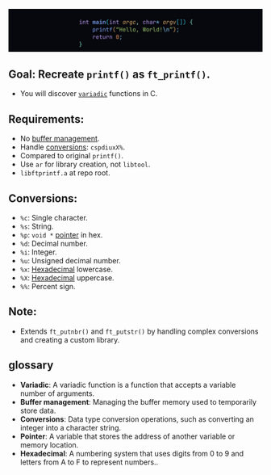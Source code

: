 ![printf](references/printf.jpg)

## Goal: Recreate `printf()` as `ft_printf()`.

- You will discover [`variadic`](#variadic) functions in C.

## Requirements:

- No [buffer management](#buffer).
- Handle [conversions](#conversion): `cspdiuxX%`.
- Compared to original `printf()`.
- Use `ar` for library creation, not `libtool`.
- `libftprintf.a` at repo root.

## Conversions:

- `%c`: Single character.
- `%s`: String.
- `%p`: `void *` [pointer](#pointer) in hex.
- `%d`: Decimal number.
- `%i`: Integer.
- `%u`: Unsigned decimal number.
- `%x`: [Hexadecimal](#hexadecimal) lowercase.
- `%X`: [Hexadecimal](#hexadecimal) uppercase.
- `%%`: Percent sign.

## Note:

- Extends `ft_putnbr()` and `ft_putstr()` by handling complex conversions and creating a custom library.

## glossary

- **Variadic**: <a id="variadic"></a>A variadic function is a function that accepts a variable number of arguments.
- **Buffer management**: <a id="buffer"></a>Managing the buffer memory used to temporarily store data.
- **Conversions**: <a id="conversions"></a>Data type conversion operations, such as converting an integer into a character string.
- **Pointer**: <a id="pointer"></a>A variable that stores the address of another variable or memory location.
- **Hexadecimal**: <a id="hexadecimal"></a>A numbering system that uses digits from 0 to 9 and letters from A to F to represent numbers..

